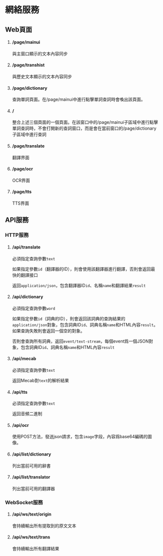 # 網絡服務

## Web頁面

1. #### /page/mainui

    與主窗口顯示的文本內容同步

1. #### /page/transhist

    與歷史文本顯示的文本內容同步

1. #### /page/dictionary

    查詢單詞頁面。在/page/mainui中進行點擊單詞查詞時會喚出該頁面。

1. #### /

    整合上述三個頁面的一個頁面。在該窗口中的/page/mainui子區域中進行點擊單詞查詞時，不會打開新的查詞窗口，而是會在當前窗口的/page/dictionary子區域中進行查詞

1. #### /page/translate

    翻譯界面

1. #### /page/ocr

    OCR界面

1. #### /page/tts

    TTS界面

## API服務

### HTTP服務

1. #### /api/translate
    
    必須指定查詢參數`text`

    如果指定參數`id`（翻譯器的ID），則會使用該翻譯器進行翻譯，否則會返回最快的翻譯接口

    返回`application/json`，包含翻譯器ID`id`、名稱`name`和翻譯結果`result`

1. #### /api/dictionary

    必須指定查詢參數`word`

    如果指定參數`id`（詞典的ID），則會返回該詞典的查詢結果的`application/json`對象，包含詞典ID`id`、詞典名稱`name`和HTML內容`result`。如果查詢失敗則會返回一個空的對象。

    否則會查詢所有詞典，返回`event/text-stream`，每個event爲一個JSON對象，包含詞典ID`id`、詞典名稱`name`和HTML內容`result`

1. #### /api/mecab
    
    必須指定查詢參數`text`

    返回Mecab對`text`的解析結果

1. #### /api/tts
    
    必須指定查詢參數`text`

    返回音頻二進制

1. #### /api/ocr
    
    使用POST方法，發送json請求，包含`image`字段，內容爲base64編碼的圖像。

1. #### /api/list/dictionary

    列出當前可用的辭書

1. #### /api/list/translator

    列出當前可用的翻譯器


### WebSocket服務

1.  #### /api/ws/text/origin

    會持續輸出所有提取到的原文文本

1.  #### /api/ws/text/trans

    會持續輸出所有翻譯結果
